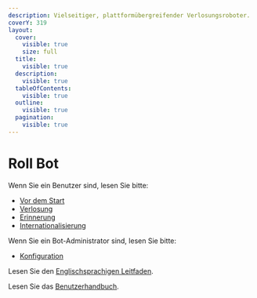 ```yaml
---
description: Vielseitiger, plattformübergreifender Verlosungsroboter.
coverY: 319
layout:
  cover:
    visible: true
    size: full
  title:
    visible: true
  description:
    visible: true
  tableOfContents:
    visible: true
  outline:
    visible: true
  pagination:
    visible: true
---
```


# Roll Bot

Wenn Sie ein Benutzer sind, lesen Sie bitte:

- [Vor dem Start](before-start.md)
- [Verlosung](roll/overview.md)
- [Erinnerung](remind/overview.md)
- [Internationalisierung](i18n/overview.md)

Wenn Sie ein Bot-Administrator sind, lesen Sie bitte:

- [Konfiguration](configuration/overview.md)

Lesen Sie den [Englischsprachigen Leitfaden](https://app.gitbook.com/s/DkD9Dx744ASTSUTtbEpy/).

Lesen Sie das [Benutzerhandbuch](https://app.gitbook.com/s/BOxpAN52iSWXtD7dIbMl/).
